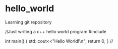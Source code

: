 # hello_world
Learning git repository

//Just writing a c++ hello world program
#include <iostream>
  
  int main() {
  std::cout<<"Hello World!\n";
  return 0;
  }
//

